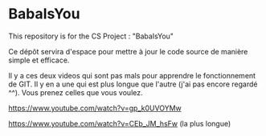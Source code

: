 # BabaIsYou
This repository is for the CS Project : "BabaIsYou" 

Ce dépôt servira d'espace pour mettre à jour le code source de manière simple et efficace.

Il y a ces deux videos qui sont pas mals pour apprendre le fonctionnement de GIT. Il y en a une qui est plus longue que l'autre (j'ai pas encore regardé ^^). Vous prenez celles que vous 
voulez.

https://www.youtube.com/watch?v=gp_k0UVOYMw

https://www.youtube.com/watch?v=CEb_JM_hsFw (la plus longue)
